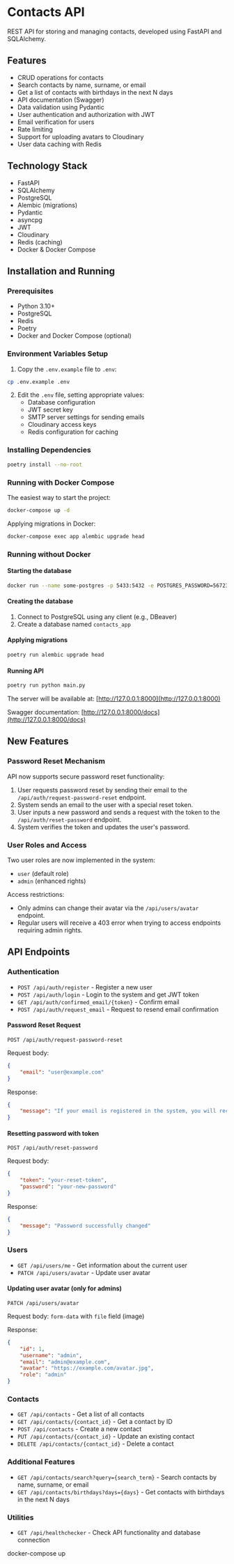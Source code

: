 # Contacts API

REST API for storing and managing contacts, developed using FastAPI and SQLAlchemy.

## Features

-   CRUD operations for contacts
-   Search contacts by name, surname, or email
-   Get a list of contacts with birthdays in the next N days
-   API documentation (Swagger)
-   Data validation using Pydantic
-   User authentication and authorization with JWT
-   Email verification for users
-   Rate limiting
-   Support for uploading avatars to Cloudinary
-   User data caching with Redis

## Technology Stack

-   FastAPI
-   SQLAlchemy
-   PostgreSQL
-   Alembic (migrations)
-   Pydantic
-   asyncpg
-   JWT
-   Cloudinary
-   Redis (caching)
-   Docker & Docker Compose

## Installation and Running

### Prerequisites

-   Python 3.10+
-   PostgreSQL
-   Redis
-   Poetry
-   Docker and Docker Compose (optional)

### Environment Variables Setup

1. Copy the `.env.example` file to `.env`:
```bash
cp .env.example .env
```

2. Edit the `.env` file, setting appropriate values:
   - Database configuration
   - JWT secret key
   - SMTP server settings for sending emails
   - Cloudinary access keys
   - Redis configuration for caching

### Installing Dependencies

```bash
poetry install --no-root
```

### Running with Docker Compose

The easiest way to start the project:

```bash
docker-compose up -d
```

Applying migrations in Docker:

```bash
docker-compose exec app alembic upgrade head
```

### Running without Docker

#### Starting the database

```bash
docker run --name some-postgres -p 5433:5432 -e POSTGRES_PASSWORD=567234 -d postgres
```

#### Creating the database

1. Connect to PostgreSQL using any client (e.g., DBeaver)
2. Create a database named `contacts_app`

#### Applying migrations

```bash
poetry run alembic upgrade head
```

#### Running API

```bash
poetry run python main.py
```

The server will be available at: [http://127.0.0.1:8000](http://127.0.0.1:8000)

Swagger documentation: [http://127.0.0.1:8000/docs](http://127.0.0.1:8000/docs)

## New Features

### Password Reset Mechanism

API now supports secure password reset functionality:

1. User requests password reset by sending their email to the `/api/auth/request-password-reset` endpoint.
2. System sends an email to the user with a special reset token.
3. User inputs a new password and sends a request with the token to the `/api/auth/reset-password` endpoint.
4. System verifies the token and updates the user's password.

### User Roles and Access

Two user roles are now implemented in the system:
- `user` (default role)
- `admin` (enhanced rights)

Access restrictions:
- Only admins can change their avatar via the `/api/users/avatar` endpoint.
- Regular users will receive a 403 error when trying to access endpoints requiring admin rights.

## API Endpoints

### Authentication

-   `POST /api/auth/register` - Register a new user
-   `POST /api/auth/login` - Login to the system and get JWT token
-   `GET /api/auth/confirmed_email/{token}` - Confirm email
-   `POST /api/auth/request_email` - Request to resend email confirmation

#### Password Reset Request
```
POST /api/auth/request-password-reset
```
Request body:
```json
{
    "email": "user@example.com"
}
```
Response:
```json
{
    "message": "If your email is registered in the system, you will receive an instruction to reset your password"
}
```

#### Resetting password with token
```
POST /api/auth/reset-password
```
Request body:
```json
{
    "token": "your-reset-token",
    "password": "your-new-password"
}
```
Response:
```json
{
    "message": "Password successfully changed"
}
```

### Users

-   `GET /api/users/me` - Get information about the current user
-   `PATCH /api/users/avatar` - Update user avatar

#### Updating user avatar (only for admins)
```
PATCH /api/users/avatar
```
Request body: `form-data` with `file` field (image)

Response:
```json
{
    "id": 1,
    "username": "admin",
    "email": "admin@example.com",
    "avatar": "https://example.com/avatar.jpg",
    "role": "admin"
}
```

### Contacts

-   `GET /api/contacts` - Get a list of all contacts
-   `GET /api/contacts/{contact_id}` - Get a contact by ID
-   `POST /api/contacts` - Create a new contact
-   `PUT /api/contacts/{contact_id}` - Update an existing contact
-   `DELETE /api/contacts/{contact_id}` - Delete a contact

### Additional Features

-   `GET /api/contacts/search?query={search_term}` - Search contacts by name, surname, or email
-   `GET /api/contacts/birthdays?days={days}` - Get contacts with birthdays in the next N days

### Utilities

-   `GET /api/healthchecker` - Check API functionality and database connection

docker-compose up
